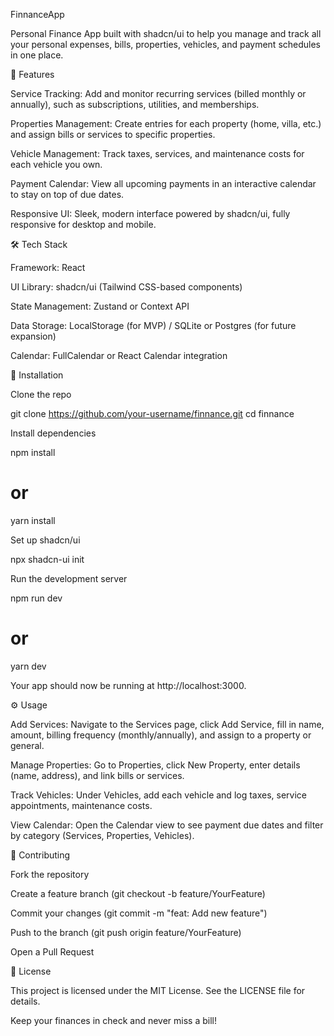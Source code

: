 FinnanceApp

Personal Finance App built with shadcn/ui to help you manage and track all your personal expenses, bills, properties, vehicles, and payment schedules in one place.

🚀 Features

Service Tracking: Add and monitor recurring services (billed monthly or annually), such as subscriptions, utilities, and memberships.

Properties Management: Create entries for each property (home, villa, etc.) and assign bills or services to specific properties.

Vehicle Management: Track taxes, services, and maintenance costs for each vehicle you own.

Payment Calendar: View all upcoming payments in an interactive calendar to stay on top of due dates.

Responsive UI: Sleek, modern interface powered by shadcn/ui, fully responsive for desktop and mobile.

🛠️ Tech Stack

Framework: React

UI Library: shadcn/ui (Tailwind CSS-based components)

State Management: Zustand or Context API

Data Storage: LocalStorage (for MVP) / SQLite or Postgres (for future expansion)

Calendar: FullCalendar or React Calendar integration

💾 Installation

Clone the repo

git clone https://github.com/your-username/finnance.git
cd finnance

Install dependencies

npm install
# or
yarn install

Set up shadcn/ui

npx shadcn-ui init

Run the development server

npm run dev
# or
yarn dev

Your app should now be running at http://localhost:3000.

⚙️ Usage

Add Services: Navigate to the Services page, click Add Service, fill in name, amount, billing frequency (monthly/annually), and assign to a property or general.

Manage Properties: Go to Properties, click New Property, enter details (name, address), and link bills or services.

Track Vehicles: Under Vehicles, add each vehicle and log taxes, service appointments, maintenance costs.

View Calendar: Open the Calendar view to see payment due dates and filter by category (Services, Properties, Vehicles).

🤝 Contributing

Fork the repository

Create a feature branch (git checkout -b feature/YourFeature)

Commit your changes (git commit -m "feat: Add new feature")

Push to the branch (git push origin feature/YourFeature)

Open a Pull Request

📄 License

This project is licensed under the MIT License. See the LICENSE file for details.

Keep your finances in check and never miss a bill!
